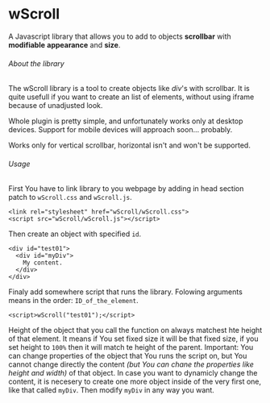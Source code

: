 # wScroll
A Javascript library that allows you to add to objects **scrollbar** with **modifiable** **appearance** and **size**.

###### About the library
The wScroll library is a tool to create objects like *div*'s with scrollbar.
It is quite usefull if you want to create an list of elements, without using iframe because of unadjusted look.

Whole plugin is pretty simple, and unfortunately works only at desktop devices. 
Support for mobile devices will approach soon... probably.

Works only for vertical scrollbar, horizontal isn't and won't be supported.

###### Usage
First You have to link library to you webpage by adding in head section patch to `wScroll.css` and `wScroll.js`.
```
<link rel="stylesheet" href="wScroll/wScroll.css">
<script src="wScroll/wScroll.js"></script>
```
Then create an object with specified `id`.
```
<div id="test01">
  <div id="myDiv">
    My content. 
  </div>
</div>
```
Finaly add somewhere script that runs the library. Folowing arguments means in the order: `ID_of_the_element`.
```
<script>wScroll("test01");</script>
```
Height of the object that you call the function on always matchest hte height of that element. It means if You set fixed size it will be that fixed size, if you set height to `100%` then it will match te height of the parent.
Important: You can change properties of the object that You runs the script on, but You cannot change directly the content *(but You can chane the properties like height and width)* of that object. In case you want to dynamicly change the content, it is necesery to create one more object inside of the very first one, like that called `myDiv`. Then modify `myDiv` in any way you want.

